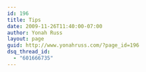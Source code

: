```yaml
---
id: 196
title: Tips
date: 2009-11-26T11:40:00-07:00
author: Yonah Russ
layout: page
guid: http://www.yonahruss.com/?page_id=196
dsq_thread_id:
  - "601666735"
---
```

